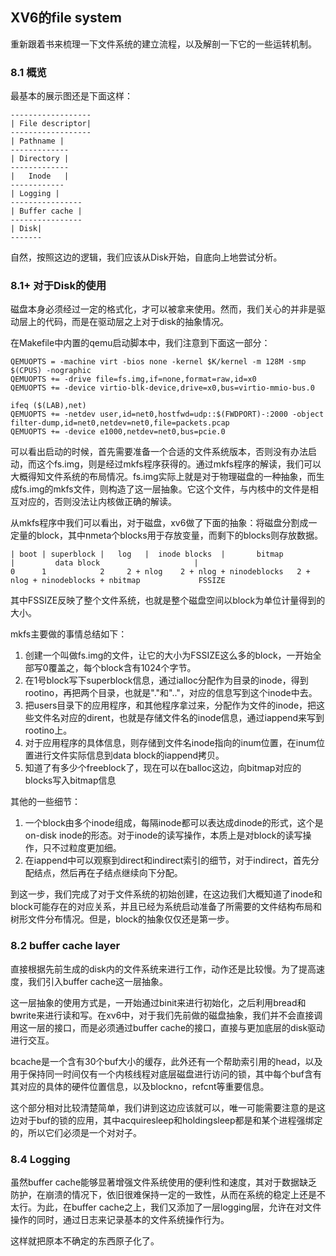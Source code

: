 ## XV6的file system
重新跟着书来梳理一下文件系统的建立流程，以及解剖一下它的一些运转机制。

### 8.1 概览
最基本的展示图还是下面这样：

```
------------------
| File descriptor|
------------------
| Pathname |
-------------
| Directory |
-------------
|   Inode   |
------------
| Logging |
---------------- 
| Buffer cache |
----------------
| Disk|
-------
```
自然，按照这边的逻辑，我们应该从Disk开始，自底向上地尝试分析。

### 8.1+ 对于Disk的使用
磁盘本身必须经过一定的格式化，才可以被拿来使用。然而，我们关心的并非是驱动层上的代码，而是在驱动层之上对于disk的抽象情况。

在Makefile中内置的qemu启动脚本中，我们注意到下面这一部分：
```shell
QEMUOPTS = -machine virt -bios none -kernel $K/kernel -m 128M -smp $(CPUS) -nographic
QEMUOPTS += -drive file=fs.img,if=none,format=raw,id=x0
QEMUOPTS += -device virtio-blk-device,drive=x0,bus=virtio-mmio-bus.0

ifeq ($(LAB),net)
QEMUOPTS += -netdev user,id=net0,hostfwd=udp::$(FWDPORT)-:2000 -object filter-dump,id=net0,netdev=net0,file=packets.pcap
QEMUOPTS += -device e1000,netdev=net0,bus=pcie.0
```
可以看出启动的时候，首先需要准备一个合适的文件系统版本，否则没有办法启动，而这个fs.img，则是经过mkfs程序获得的。通过mkfs程序的解读，我们可以大概得知文件系统的布局情况。fs.img实际上就是对于物理磁盘的一种抽象，而生成fs.img的mkfs文件，则构造了这一层抽象。它这个文件，与内核中的文件是相互对应的，否则没法让内核做正确的解读。

从mkfs程序中我们可以看出，对于磁盘，xv6做了下面的抽象：将磁盘分割成一定量的block，其中nmeta个blocks用于存放变量，而剩下的blocks则存放数据。
```
| boot | superblock |   log   |  inode blocks  |       bitmap         |         data block                     |
0      1            2     2 + nlog    2 + nlog + ninodeblocks   2 + nlog + ninodeblocks + nbitmap             FSSIZE
```
其中FSSIZE反映了整个文件系统，也就是整个磁盘空间以block为单位计量得到的大小。

mkfs主要做的事情总结如下：
1. 创建一个叫做fs.img的文件，让它的大小为FSSIZE这么多的block，一开始全部写0覆盖之，每个block含有1024个字节。
2. 在1号block写下superblock信息，通过ialloc分配作为目录的inode，得到rootino，再把两个目录，也就是"."和".."，对应的信息写到这个inode中去。
3. 把users目录下的应用程序，和其他程序拿过来，分配作为文件的inode，把这些文件名对应的dirent，也就是存储文件名的inode信息，通过iappend来写到rootino上。
4. 对于应用程序的具体信息，则存储到文件名inode指向的inum位置，在inum位置进行文件实际信息到data block的iappend拷贝。
5. 知道了有多少个freeblock了，现在可以在balloc这边，向bitmap对应的blocks写入bitmap信息

其他的一些细节：
1. 一个block由多个inode组成，每隔inode都可以表达成dinode的形式，这个是on-disk inode的形态。对于inode的读写操作，本质上是对block的读写操作，只不过粒度更加细。
2. 在iappend中可以观察到direct和indirect索引的细节，对于indirect，首先分配结点，然后再在子结点继续向下分配。

到这一步，我们完成了对于文件系统的初始创建，在这边我们大概知道了inode和block可能存在的对应关系，并且已经为系统启动准备了所需要的文件结构布局和树形文件分布情况。但是，block的抽象仅仅还是第一步。
### 8.2 buffer cache layer
直接根据先前生成的disk内的文件系统来进行工作，动作还是比较慢。为了提高速度，我们引入buffer cache这一层抽象。

这一层抽象的使用方式是，一开始通过binit来进行初始化，之后利用bread和bwrite来进行读和写。在xv6中，对于我们先前做的磁盘抽象，我们并不会直接调用这一层的接口，而是必须通过buffer cache的接口，直接与更加底层的disk驱动进行交互。

bcache是一个含有30个buf大小的缓存，此外还有一个帮助索引用的head，以及用于保持同一时间仅有一个内核线程对底层磁盘进行访问的锁，其中每个buf含有其对应的具体的硬件位置信息，以及blockno，refcnt等重要信息。

这个部分相对比较清楚简单，我们讲到这边应该就可以，唯一可能需要注意的是这边对于buf的锁的应用，其中acquiresleep和holdingsleep都是和某个进程强绑定的，所以它们必须是一个对对子。
### 8.4 Logging
虽然buffer cache能够显著增强文件系统使用的便利性和速度，其对于数据缺乏防护，在崩溃的情况下，依旧很难保持一定的一致性，从而在系统的稳定上还是不太行。为此，在buffer cache之上，我们又添加了一层logging层，允许在对文件操作的同时，通过日志来记录基本的文件系统操作行为。

这样就把原本不确定的东西原子化了。